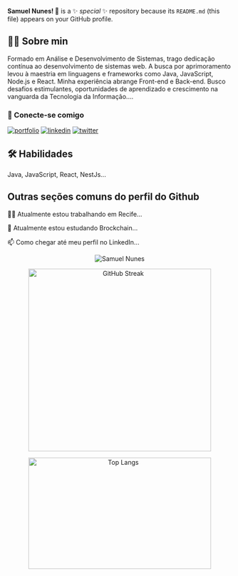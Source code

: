 

**Samuel Nunes! 👋** is a ✨ _special_ ✨ repository because its `README.md` (this file) appears on your GitHub profile.  
                
## 👩‍💻 Sobre min
Formado em Análise e Desenvolvimento de Sistemas, trago dedicação contínua ao desenvolvimento de sistemas web. A busca por aprimoramento levou à maestria em linguagens e frameworks como Java, JavaScript, Node.js e React. Minha experiência abrange Front-end e Back-end. Busco desafios estimulantes, oportunidades de aprendizado e crescimento na vanguarda da Tecnologia da Informação....  
    
### 🔗 Conecte-se comigo  
[![portfolio](https://img.shields.io/badge/my_portfolio-1DA1F2?style=for-the-badge&logo=ko-fi&logoColor=white)](https://samuelikz.com.br/)
[![linkedin](https://img.shields.io/badge/linkedin-0A66C2?style=for-the-badge&logo=linkedin&logoColor=white)](https://www.linkedin.com/in/samuel-nunes-da-silva-057899133/)
[![twitter](https://img.shields.io/badge/github-000?style=for-the-badge&logo=github&logoColor=white)](https://github.com/samueliikz/)  
    
## 🛠 Habilidades  
Java, JavaScript, React, NestJs...  
    
## Outras seções comuns do perfil do Github
👩‍💻 Atualmente estou trabalhando em Recife...
    
🧠 Atualmente estou estudando Brockchain...
    
📫 Como chegar até meu perfil no LinkedIn...   

<p align="center"> 
  <img src="https://komarev.com/ghpvc/?username=samuelikz" alt="Samuel Nunes" />
</p>

<p align="center">
    <img width="410px" src="https://streak-stats.demolab.com?user=samuelikz&theme=dark&locale=pt_BR" alt="GitHub Streak">
</p>

<p align="center">
  <img width="410px" height="250px" src="https://github-readme-stats-git-masterrstaa-rickstaa.vercel.app/api/top-langs/?username=samuelikz&layout=compact&bg_color=151515&border_color=FFF&title_color=FFF&text_color=FFF&" alt="Top Langs">
</p>
